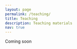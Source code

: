 ```yaml
---
layout: page
permalink: /teaching/
title: Teaching
description: Teaching materials
nav: true
---
```


Coming soon
